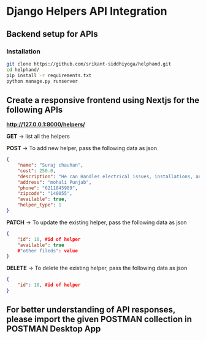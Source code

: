 # Django Helpers API Integration

## Backend setup for APIs

### Installation

   ```bash
   git clone https://github.com/srikant-siddhiyoga/helphand.git
   cd helphand/
   pip install -r requirements.txt
   python manage.py runserver 
```
## Create a responsive frontend using **Nextjs** for the following APIs

**http://127.0.0.1:8000/helpers/** 

**GET** -> list all the helpers

**POST** -> To add new helper,
pass the following data as json

```json
{
    "name": "Suraj chauhan",
    "cost": 250.0,
    "description": "He can Handles electrical issues, installations, and repairs.",
    "address": "mohali Punjab",
    "phone": "6211845989",
    "zipcode": "140055",
    "available": true,
    "helper_type": 1
}
```

**PATCH** -> To update the existing helper,
pass the  following data as json

```json
{
    "id": 10, #id of helper
    "available": true
    #"other fileds": value
}
```

**DELETE** -> To delete the existing helper,
pass the  following data as json

```json
{
    "id": 10, #id of helper
}
```


## For better understanding of API responses, please import the given POSTMAN collection in POSTMAN Desktop App


